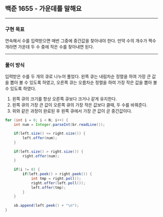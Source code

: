 ## 백준 1655 - 가운데를 말해요

***

### 구현 목표
연속해서 수를 입력받으면 매번 그중에 중간값을 찾아내야 한다. 만약 수의 개수가 짝수개라면 가운데 두 수 중에 작은 수를 찾아내면 된다.

***

### 풀이 방식
입력받은 수를 두 개의 큐로 나누어 풀었다. 왼쪽 큐는 내림차순 정렬을 하여 가장 큰 값을 뽑아 볼 수 있도록 하였고, 오른쪽 큐는 오름차순 정렬을 하여 가장 작은 값을 뽑아 볼 수 있도록 하였다.

1. 왼쪽 큐의 크기를 항상 오른쪽 큐보다 크거나 같게 유지한다.
2. 왼쪽 큐의 가장 큰 값이 오른쪽 큐의 가장 작은 값보다 클때, 두 수를 바꿔준다.
3. 위와 같은 과정이 완료된 후 왼쪽 큐에서 가장 큰 값이 곧 중간값이다.

``` Java
for (int i = 0; i < N; i++) {
    int num = Integer.parseInt(br.readLine());

    if(left.size() <= right.size()) {
        left.offer(num);
    } 
    
    if(left.size() > right.size()) {
        right.offer(num);
    }
            
    if(i != 0) {
        if(left.peek() > right.peek()) {
            int tmp = right.poll();
            right.offer(left.poll());
            left.offer(tmp);
        }
    }
    
    sb.append(left.peek() + "\n");
}
```
